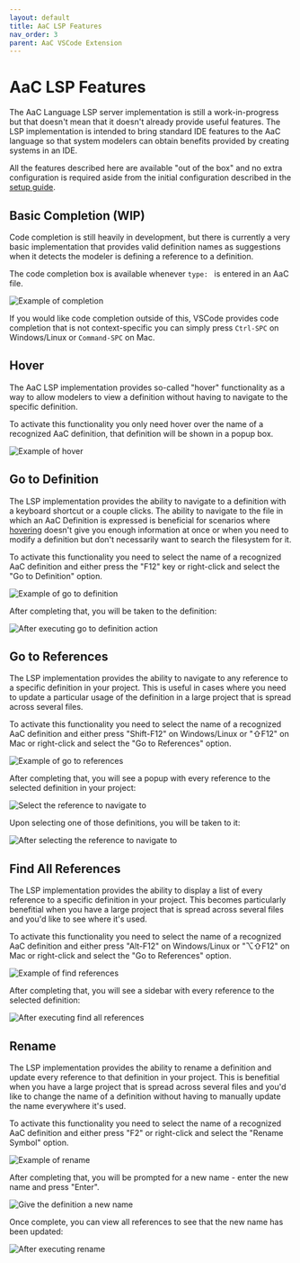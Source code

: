 ```yaml
---
layout: default
title: AaC LSP Features
nav_order: 3
parent: AaC VSCode Extension
---
```


# AaC LSP Features

The AaC Language LSP server implementation is still a work-in-progress but that
doesn't mean that it doesn't already provide useful features. The LSP
implementation is intended to bring standard IDE features to the AaC language so
that system modelers can obtain benefits provided by creating systems in an IDE.

All the features described here are available "out of the box" and no extra
configuration is required aside from the initial configuration described in the
[setup guide](/docs/vscode_extension).

## Basic Completion (WIP)

Code completion is still heavily in development, but there is currently a very
basic implementation that provides valid definition names as suggestions when it
detects the modeler is defining a reference to a definition.

The code completion box is available whenever `type: ` is entered in an AaC file.

![Example of completion](/assets/images/vscode_extension/example-code-completion.png)

If you would like code completion outside of this, VSCode provides code
completion that is not context-specific you can simply press `Ctrl-SPC` on
Windows/Linux or `Command-SPC` on Mac.

## Hover

The AaC LSP implementation provides so-called "hover" functionality as a way to
allow modelers to view a definition without having to navigate to the specific
definition.

To activate this functionality you only need hover over the name of a recognized
AaC definition, that definition will be shown in a popup box.

![Example of hover](/assets/images/vscode_extension/example-hover.png)

## Go to Definition

The LSP implementation provides the ability to navigate to a definition with a
keyboard shortcut or a couple clicks. The ability to navigate to the file in
which an AaC Definition is expressed is beneficial for scenarios where
[hovering](#hover) doesn't give you enough information at once or when you need
to modify a definition but don't necessarily want to search the filesystem for
it.

To activate this functionality you need to select the name of a recognized AaC
definition and either press the "F12" key or right-click and select the "Go to
Definition" option.

![Example of go to definition](/assets/images/vscode_extension/example-go-to-definition.png)

After completing that, you will be taken to the definition:

![After executing go to definition action](/assets/images/vscode_extension/example-go-to-definition-afterwards.png)

## Go to References

The LSP implementation provides the ability to navigate to any reference to a
specific definition in your project. This is useful in cases where you need to
update a particular usage of the definition in a large project that is spread
across several files.

To activate this functionality you need to select the name of a recognized AaC
definition and either press "Shift-F12" on Windows/Linux or "⇧F12" on Mac or
right-click and select the "Go to References" option.

![Example of go to references](/assets/images/vscode_extension/example-go-to-references.png)

After completing that, you will see a popup with every reference to the selected
definition in your project:


![Select the reference to navigate to](/assets/images/vscode_extension/example-go-to-references-picker.png)

Upon selecting one of those definitions, you will be taken to it:

![After selecting the reference to navigate to](/assets/images/vscode_extension/example-go-to-references-afterwards.png)

## Find All References

The LSP implementation provides the ability to display a list of every reference
to a specific definition in your project. This becomes particularly benefitial
when you have a large project that is spread across several files and you'd like
to see where it's used.

To activate this functionality you need to select the name of a recognized AaC
definition and either press "Alt-F12" on Windows/Linux or "⌥⇧F12" on Mac or
right-click and select the "Go to References" option.

![Example of find references](/assets/images/vscode_extension/example-find-references.png)

After completing that, you will see a sidebar with every reference to the
selected definition:

![After executing find all references](/assets/images/vscode_extension/example-find-references-afterwards.png)

## Rename

The LSP implementation provides the ability to rename a definition and update
every reference to that definition in your project. This is benefitial when you
have a large project that is spread across several files and you'd like to
change the name of a definition without having to manually update the name
everywhere it's used.

To activate this functionality you need to select the name of a recognized AaC
definition and either press "F2" or right-click and select the "Rename Symbol"
option.

![Example of rename](/assets/images/vscode_extension/example-rename.png)

After completing that, you will be prompted for a new name - enter the new name
and press "Enter".

![Give the definition a new name](/assets/images/vscode_extension/example-rename-new-name.png)

Once complete, you can view all references to see that the new name has been updated:

![After executing rename](/assets/images/vscode_extension/example-rename-afterwards.png)
